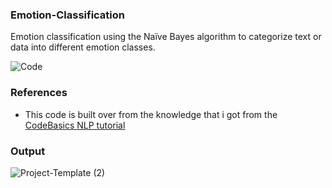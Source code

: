 ### Emotion-Classification

Emotion classification using the Naïve Bayes algorithm to categorize text or data into different emotion classes.

![Code](https://github.com/SadhaSivamx/Emotion-Classification/assets/106687593/029d5888-5bd8-494a-8b08-9f2aa2e170b9)

### References

 - This code is built over from the knowledge that i got from the  [CodeBasics NLP tutorial ](https://www.youtube.com/watch?v=Yt1Sw6yWjlw)

### Output 

![Project-Template (2)](https://github.com/SadhaSivamx/Emotion-Classification/assets/106687593/45346948-2bf9-4959-8bc5-cdeaddfdff37)

